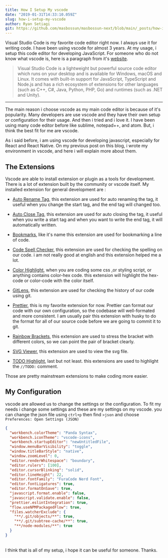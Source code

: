 ```yaml
---
title: How I Setup My vscode
date: "2019-01-31T14:33:10.059Z"
slug: how-i-setup-my-vscode
author: Ryan Setiagi
git: https://github.com/masbossun/masbossun-next/blob/main/_posts/how-i-setup-my-vscode.md
---
```


Visual Studio Code is my favorite code editor right now. I always use it for writing code. I have been using vscode for almost 3 years. At my usage, i setup this code editor for developing JavaScript. For someone who do not know what vscode is, here is a paragraph from it's [website](https://code.visualstudio.com/docs).

> Visual Studio Code is a lightweight but powerful source code editor which runs on your desktop and is available for Windows, macOS and Linux. It comes with built-in support for JavaScript, TypeScript and Node.js and has a rich ecosystem of extensions for other languages (such as C++, C#, Java, Python, PHP, Go) and runtimes (such as .NET and Unity).

---

The main reason i choose vscode as my main code editor is because of it's popularity. Many developers are use vscode and they have their own setup or configuration for their usage. And then i tried and i love it. I have been using many code editor before like sublime, notepad++, and atom. But, i think the best fit for me are vscode.

As i said before, i am using vscode for developing javascript, especially for React and React Native. On my previous post on this blog, i wrote my environment in vscode, and here i will explain more about them.

## The Extensions

Vscode are able to install extension or plugin as a tools for development. There is a lot of extension built by the community or vscode itself. My installed extension for general development are :

- [Auto Rename Tag](https://marketplace.visualstudio.com/items?itemName=formulahendry.auto-rename-tag), this extension are used for auto renaming the tag, it useful when you change the start tag, and the end tag will changed too.

- [Auto Close Tag](https://marketplace.visualstudio.com/items?itemName=formulahendry.auto-close-tag), this extension are used for auto closing the tag, it useful when you write a start tag and when you want to write the end tag, it will automatically written.
- [Bookmarks](https://marketplace.visualstudio.com/items?itemName=alefragnani.bookmarks), like it's name this extension are used for bookmarking a line of code.
- [Code Spell Checker](https://marketplace.visualstudio.com/items?itemName=streetsidesoftware.code-spell-checker), this extension are used for checking the spelling on our code. i am not really good at english and this extension helped me a lot.
- [Color Highlight](https://marketplace.visualstudio.com/items?itemName=naumovs.color-highlight), when you are coding some css ,or styling script, or anything contains color-hex code. this extension will highlight the hex-code or color-code with the color itself.
- [GitLens](https://marketplace.visualstudio.com/items?itemName=eamodio.gitlens), this extension are used for checking the history of our code using git.
- [Prettier](https://marketplace.visualstudio.com/items?itemName=esbenp.prettier-vscode), this is my favorite extension for now. Prettier can format our code with our own configuration, so the codebase will well-formated and more consistent. I am usually pair this extension with husky to do the format for all of our source code before we are going to commit it to git.
- [Rainbow Brackets](https://marketplace.visualstudio.com/items?itemName=2gua.rainbow-brackets), this extension are used to stress the bracket with different colors, so we can point the pair of bracket clearly.
- [SVG Viewer](https://marketplace.visualstudio.com/items?itemName=cssho.vscode-svgviewer), this extension are used to view the svg file.
- [TODO Highlight](https://marketplace.visualstudio.com/items?itemName=wayou.vscode-todo-highlight), last but not least. this extensions are used to highlight the `//TODO:` comment.

Those are pretty mainstream extensions to make coding more easier.

## My Configuration

vscode are allowed us to change the settings or the configuration. To fit my needs i change some settings and these are my settings on my vscode. you can change the json file using `ctrl+p` then find `>json` and choose `Preferences: Open Settings (JSON)`

```json
{
  "workbench.colorTheme": "Panda Syntax",
  "workbench.iconTheme": "vscode-icons",
  "workbench.startupEditor": "newUntitledFile",
  "window.menuBarVisibility": "toggle",
  "window.titleBarStyle": "native",
  "window.zoomLevel": 0,
  "editor.renderWhitespace": "boundary",
  "editor.rulers": [100],
  "editor.cursorBlinking": "solid",
  "editor.lineHeight": 22,
  "editor.fontFamily": "FuraCode Nerd Font",
  "editor.fontLigatures": true,
  "editor.formatOnSave": true,
  "javascript.format.enable": false,
  "javascript.validate.enable": false,
  "prettier.eslintIntegration": true,
  "flow.useNPMPackagedFlow": true,
  "files.watcherExclude": {
    "**/.git/objects/**": true,
    "**/.git/subtree-cache/**": true,
    "**/node-modules/**": true
  }
}
```

<br/>
I think that is all of my setup, i hope it can be useful for someone. Thanks.
